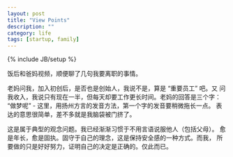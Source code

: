 ```yaml
---
layout: post
title: "View Points"
description: ""
category: life
tags: [startup, family]
---
```

{% include JB/setup %}

饭后和爸妈视频，顺便聊了几句我要离职的事情。

老妈问我，加入初创后，是否也是创始人，我说不是，算是 “重要员工” 吧。又
问我收入，我说只有现在一半，但每天却要工作更长时间。老妈的回答是三个字：
“做梦呢” - 这里，用扬州方言的发音方法，第一个字的发音要稍微拖长一点。
表达的意思很简单，差不多就是我脑袋被门挤了。

这是属于典型的观念问题。我已经渐渐习惯于不用言语说服他人（包括父母）。
愈是年长，愈是固执。固守于自己的理念，这是保持安全感的一种方式。而我，
所要做的只是好好努力，证明自己的决定是正确的。仅此而已。
